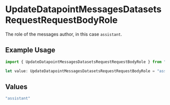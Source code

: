 # UpdateDatapointMessagesDatasetsRequestRequestBodyRole

The role of the messages author, in this case `assistant`.

## Example Usage

```typescript
import { UpdateDatapointMessagesDatasetsRequestRequestBodyRole } from "@orq-ai/node/models/operations";

let value: UpdateDatapointMessagesDatasetsRequestRequestBodyRole = "assistant";
```

## Values

```typescript
"assistant"
```